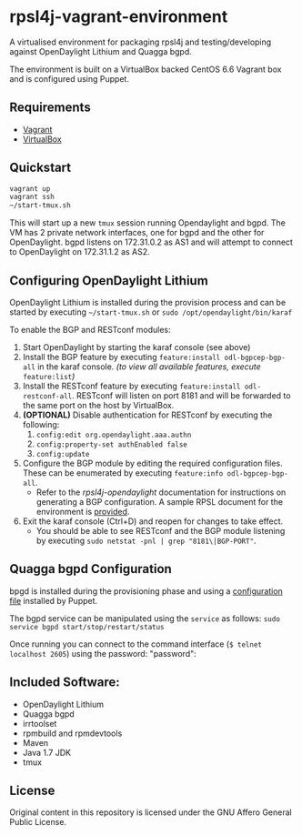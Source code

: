 # rpsl4j-vagrant-environment
A virtualised environment for packaging rpsl4j and testing/developing against OpenDaylight Lithium and Quagga bgpd.

The environment is built on a VirtualBox backed CentOS 6.6 Vagrant box and is configured using Puppet.

## Requirements
 + [Vagrant](https://www.vagrantup.com/downloads.html)
 + [VirtualBox](https://www.virtualbox.org/wiki/Downloads)


## Quickstart
```bash
vagrant up
vagrant ssh
~/start-tmux.sh
```
This will start up a new `tmux` session running Opendaylight and bgpd. The VM has 2 private network interfaces, one for bgpd and the other for OpenDaylight. bgpd listens on 172.31.0.2 as AS1 and will attempt to connect to OpenDaylight on 172.31.1.2 as AS2.

## Configuring OpenDaylight Lithium
OpenDaylight Lithium  is installed during the provision process and can be started by executing `~/start-tmux.sh` or `sudo /opt/opendaylight/bin/karaf`

To enable the BGP and RESTconf modules:

   1. Start OpenDaylight by starting the karaf console (see above)
   2. Install the BGP feature by executing  `feature:install odl-bgpcep-bgp-all` in the karaf console. _(to view all available features, execute_ `feature:list`_)_
   3. Install the RESTconf feature by executing `feature:install odl-restconf-all`. RESTconf will listen on port 8181 and will be forwarded to the same port on the host by VirtualBox.
   4. __(OPTIONAL)__ Disable authentication for RESTconf by executing the following:
       1. `config:edit org.opendaylight.aaa.authn`
       2. `config:property-set authEnabled false`
       3. `config:update`
   4. Configure the BGP module by editing the required configuration files. These can be enumerated by executing `feature:info odl-bgpcep-bgp-all`.
       * Refer to the _rpsl4j-opendaylight_ documentation for instructions on generating a BGP configuration. A sample RPSL document for the environment is [provided](docs/vagrant.rpsl).
   5. Exit the karaf console (Ctrl+D) and reopen for changes to take effect.
       * You should be able to see RESTconf and the BGP module listening by executing `sudo netstat -pnl | grep "8181\|BGP-PORT"`.

## Quagga bgpd Configuration
bpgd is installed during the provisioning phase and using a [configuration file](puppet/modules/abncomp3500/files/bgpd.conf) installed by Puppet.

The bgpd service can be manipulated using the `service` as follows:
`sudo service bgpd start/stop/restart/status`

Once running you can connect to the command interface (`$ telnet localhost 2605`) using the password: "password":


## Included Software:
 + OpenDaylight Lithium
 + Quagga bgpd
 + irrtoolset
 + rpmbuild and rpmdevtools
 + Maven
 + Java 1.7 JDK
 + tmux

## License
Original content in this repository is licensed under the GNU Affero General Public License.
